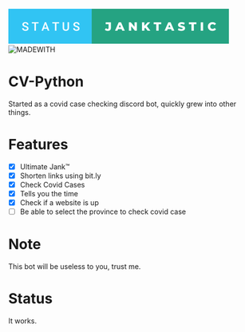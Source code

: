 ![status](https://github.com/rbunpat/CV-Python/blob/main/status-janktastic.svg)
![MADEWITH](https://forthebadge.com/images/badges/made-with-python.svg)
# CV-Python
Started as a covid case checking discord bot, quickly grew into other things.
# Features
- [x] Ultimate Jank™
- [x] Shorten links using bit.ly
- [x] Check Covid Cases
- [x] Tells you the time
- [x] Check if a website is up
- [ ] Be able to select the province to check covid case
# Note
This bot will be useless to you, trust me.
# Status
It works.

